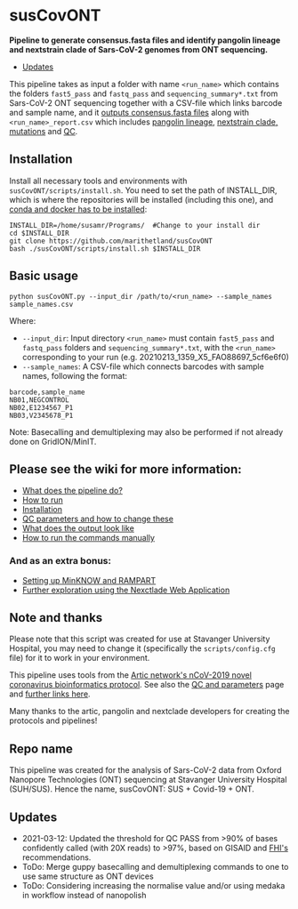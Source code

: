 # susCovONT

**Pipeline to generate consensus.fasta files and identify pangolin lineage and nextstrain clade of Sars-CoV-2 genomes from ONT sequencing.**
* [Updates](#Updates)

This pipeline takes as input a folder with name `<run_name>` which contains the folders `fast5_pass` and `fastq_pass` and `sequencing_summary*.txt` from Sars-CoV-2 ONT sequencing together with a CSV-file which links barcode and sample name, and it [outputs consensus.fasta files](https://artic.network/ncov-2019/ncov2019-bioinformatics-sop.html) along with `<run_name>_report.csv` which includes [pangolin lineage](https://cov-lineages.org/pangolin.html), [nextstrain clade, mutations](https://clades.nextstrain.org/) and [QC](https://github.com/marithetland/susCovONT/wiki/3.-QC-and-parameters). 

## Installation
Install all necessary tools and environments with `susCovONT/scripts/install.sh`. You need to set the path of INSTALL_DIR, which is where the repositories will be installed (including this one), and [conda and docker has to be installed](https://github.com/marithetland/susCovONT/wiki/2.-Installation#installing-docker-and-conda):

```
INSTALL_DIR=/home/susamr/Programs/  #Change to your install dir
cd $INSTALL_DIR
git clone https://github.com/marithetland/susCovONT 
bash ./susCovONT/scripts/install.sh $INSTALL_DIR
```

## Basic usage

```
python susCovONT.py --input_dir /path/to/<run_name> --sample_names sample_names.csv
```
Where:
* `--input_dir`: Input directory `<run_name>` must contain `fast5_pass` and `fastq_pass` folders and `sequencing_summary*.txt`, with the `<run_name>` corresponding to your run (e.g. 20210213_1359_X5_FAO88697_5cf6e6f0)
* `--sample_names`: A CSV-file which connects barcodes with sample names, following the format:
```
barcode,sample_name
NB01,NEGCONTROL
NB02,E1234567_P1
NB03,V2345678_P1
```

Note: Basecalling and demultiplexing may also be performed if not already done on GridION/MinIT.

## Please see the wiki for more information:
* [What does the pipeline do?](https://github.com/marithetland/covid-genomics/wiki/What-does-it-do%3F)
* [How to run](https://github.com/marithetland/covid-genomics/wiki/1.-How-to-run)
* [Installation](https://github.com/marithetland/covid-genomics/wiki/2.-Installation)
* [QC parameters and how to change these](https://github.com/marithetland/susCovONT/wiki/3.-QC-and-parameters)
* [What does the output look like](https://github.com/marithetland/covid-genomics/wiki/4.-Output)
* [How to run the commands manually](https://github.com/marithetland/covid-genomics/wiki/6.-Manual-run)

### And as an extra bonus:
* [Setting up MinKNOW and RAMPART](https://github.com/marithetland/covid-genomics/wiki/5.-MinKNOW-and-RAMPART)
* [Further exploration using the Nexctlade Web Application](https://github.com/marithetland/covid-genomics/wiki/Using-Nextclade-web-application)

## Note and thanks
Please note that this script was created for use at Stavanger University Hospital, you may need to change it (specifically the `scripts/config.cfg` file) for it to work in your environment.

This pipeline uses tools from the [Artic network's nCoV-2019 novel coronavirus bioinformatics protocol](https://artic.network/ncov-2019/ncov2019-bioinformatics-sop.html). See also the [QC and parameters](https://github.com/marithetland/susCovONT/wiki/3.-QC-and-parameters) page and [further links here](https://github.com/marithetland/covid-genomics/wiki/What-does-it-do%3F).

Many thanks to the artic, pangolin and nextclade developers for creating the protocols and pipelines!

## Repo name
This pipeline was created for the analysis of Sars-CoV-2 data from Oxford Nanopore Technologies (ONT) sequencing at Stavanger University Hospital (SUH/SUS). Hence the name, susCovONT: SUS + Covid-19 + ONT.

## Updates
- 2021-03-12: Updated the threshold for QC PASS from >90% of bases confidently called (with 20X reads) to >97%, based on GISAID and [FHI's](https://github.com/folkehelseinstituttet/fhi-ncov-seq-pipelines) recommendations.
- ToDo: Merge guppy basecalling and demultiplexing commands to one to use same structure as ONT devices
- ToDo: Considering increasing the normalise value and/or using medaka in workflow instead of nanopolish
